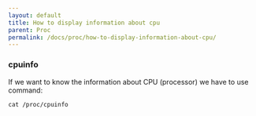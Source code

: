 ```yaml
---
layout: default
title: How to display information about cpu
parent: Proc
permalink: /docs/proc/how-to-display-information-about-cpu/
---
```


### cpuinfo

If we want to know the information about CPU (processor) we have to use command:

```
cat /proc/cpuinfo
```
